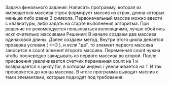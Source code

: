 Задача финального задания: 
Написать программу, которая из имеющегося массива строк формирует массив из строк, длина которых меньше либо равна 3 символа. Первоначальный массив можно ввести с клавиатуры, либо задать на старте выполнения алгоритма. При решение не рекомендуется пользоваться коллекциями, лучше обойтись исключительно массивами
Решения:
В начале создаем двa массива одинаковой длины. Далее создаем мeтод. Внутри этого цикла делается проверка условия ( <=3 ), и если "да", то  элемент первого массива заносится в count элемент второго массива. Переменная count нужна чтобы поочередно закидывать из первого массива во второй. После присвоения увеличивается счетчик переменная count на 1 и возвращается к циклу for, в котором индекс i увеличивается на 1. И так проверяется до конца массива. В итоге программа выводит массив с теми элементами, которые подходят под требования. 